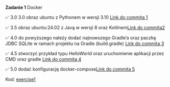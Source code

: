 **Zadanie 1** Docker

:white_check_mark: 3.0 3.0 obraz ubuntu z Pythonem w wersji 3.10 [Link do commita 1](https://github.com/mawojcik/ebiznes/commit/7cd71d8f2c11e92063f3e71dcef75eccc5685838)

:white_check_mark: 3.5 obraz ubuntu:24.02 z Javą w wersji 8 oraz Kotlinem[Link do commita2 ](https://github.com/mawojcik/ebiznes/commit/7cd71d8f2c11e92063f3e71dcef75eccc5685838)

:white_check_mark: 4.0 do powyższego należy dodać najnowszego Gradle’a oraz paczkę JDBC SQLite w ramach projektu na Gradle (build.gradle) [Link do commita 3](https://github.com/mawojcik/ebiznes/commit/7cd71d8f2c11e92063f3e71dcef75eccc5685838)

:white_check_mark: 4.5 stworzyć przykład typu HelloWorld oraz uruchomienie aplikacji przez CMD oraz gradle [Link do commita 4](https://github.com/mawojcik/ebiznes/commit/7cd71d8f2c11e92063f3e71dcef75eccc5685838)

:white_check_mark: 5.0 dodać konfigurację docker-compose[Link do commita 5](https://github.com/mawojcik/ebiznes/commit/7cd71d8f2c11e92063f3e71dcef75eccc5685838)


Kod: [exercise1](https://github.com/mawojcik/ebiznes/tree/main/exercise1)